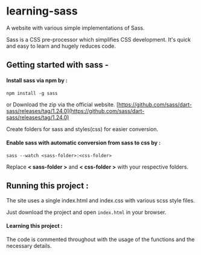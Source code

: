 # learning-sass
A website with various simple implementations of Sass.

Sass is a CSS pre-processor which simplifies CSS development. It's quick and easy to learn and hugely reduces code.

## Getting started with sass -

#### Install sass via npm by :
`npm install -g sass`

or Download the zip via the official website.
[https://github.com/sass/dart-sass/releases/tag/1.24.0](https://github.com/sass/dart-sass/releases/tag/1.24.0)

Create folders for sass and styles(css) for easier conversion.

#### Enable sass with automatic conversion from sass to css by :
`sass --watch <sass-folder>:<css-folder>`

Replace **< sass-folder >** and **< css-folder >** with your respective folders.

## Running this project :
The site uses a single index.html and index.css with various scss style files.

Just download the project and open `index.html` in your browser.

#### Learning this project : 
The code is commented throughout with the usage of the functions and the necessary details.